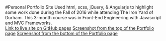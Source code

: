 #Personal Portfolio Site
Used html, scss, jQuery, & Angularjs to highlight some work done during the Fall of 2016 while attending The Iron Yard of Durham. This 3-month course was in Front-End Engineering with Javascript and MVC Frameworks.  
[Link to live site on GitHub pages](https://samplifier.github.io/portfolio/) 
[Screenshot from the top of the Portfolio page](https://github.com/SamPlifier/portfolio/blob/master/assets/GitHub2.png?raw=true)
[Screenshot from the bottom of the Portfolio page](https://github.com/SamPlifier/portfolio/blob/master/assets/GitHub1.png?raw=true)
